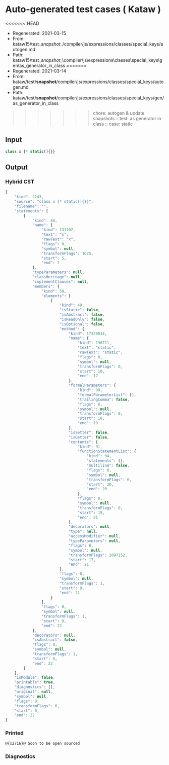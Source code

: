 # Auto-generated test cases ( Kataw )
<<<<<<< HEAD
- Regenerated: 2021-03-15
- From: kataw15/test\__snapshot__/compiler/js/expressions/classes/special_keys/autogen.md
- Path: kataw15/test\__snapshot__\compiler\js\expressions\classes\special_keys\gen\as_generator_in_class
=======
- Regenerated: 2021-03-14
- From: kataw/test/__snapshot__/compiler/js/expressions/classes/special_keys/autogen.md
- Path: kataw/test/__snapshot__/compiler/js/expressions/classes/special_keys/gen/as_generator_in_class
>>>>>>> chore: autogen & update snapshots
> :: test: as generator in class
> :: case: static
## Input

`````js
class x {* static(){}}
`````

## Output

### Hybrid CST

```javascript
{
    "kind": 2243,
    "source": "class x {* static(){}}",
    "filename": "",
    "statements": [
        {
            "kind": 48,
            "name": {
                "kind": 131102,
                "text": "x",
                "rawText": "x",
                "flags": 0,
                "symbol": null,
                "transformFlags": 1025,
                "start": 5,
                "end": 7
            },
            "typeParameters": null,
            "classHeritage": null,
            "implementClauses": null,
            "members": {
                "kind": 50,
                "elements": [
                    {
                        "kind": 49,
                        "isStatic": false,
                        "isAbstract": false,
                        "isReadOnly": false,
                        "isOptional": false,
                        "method": {
                            "kind": 17320034,
                            "name": {
                                "kind": 196711,
                                "text": "static",
                                "rawText": "static",
                                "flags": 0,
                                "symbol": null,
                                "transformFlags": 0,
                                "start": 10,
                                "end": 17
                            },
                            "formalParameters": {
                                "kind": 90,
                                "formalParameterList": [],
                                "trailingComma": false,
                                "flags": 0,
                                "symbol": null,
                                "transformFlags": 0,
                                "start": 18,
                                "end": 19
                            },
                            "isSetter": false,
                            "isGetter": false,
                            "contents": {
                                "kind": 91,
                                "functionStatementList": {
                                    "kind": 94,
                                    "statements": [],
                                    "multiline": false,
                                    "flags": 0,
                                    "symbol": null,
                                    "transformFlags": 0,
                                    "start": 20,
                                    "end": 20
                                },
                                "flags": 0,
                                "symbol": null,
                                "transformFlags": 0,
                                "start": 19,
                                "end": 21
                            },
                            "decorators": null,
                            "type": null,
                            "accessModifier": null,
                            "typeParameters": null,
                            "flags": 0,
                            "symbol": null,
                            "transformFlags": 2097152,
                            "start": 17,
                            "end": 21
                        },
                        "flags": 0,
                        "symbol": null,
                        "transformFlags": 1,
                        "start": 9,
                        "end": 21
                    }
                ],
                "flags": 0,
                "symbol": null,
                "transformFlags": 1,
                "start": 9,
                "end": 22
            },
            "decorators": null,
            "isAbstract": false,
            "flags": 0,
            "symbol": null,
            "transformFlags": 1,
            "start": 0,
            "end": 22
        }
    ],
    "isModule": false,
    "printable": true,
    "diagnostics": [],
    "original": null,
    "symbol": null,
    "flags": 0,
    "transformFlags": 0,
    "start": 0,
    "end": 22
}
```

### Printed

```javascript
@{x2716}@ Soon to be open sourced
```

### Diagnostics

```javascript

```

